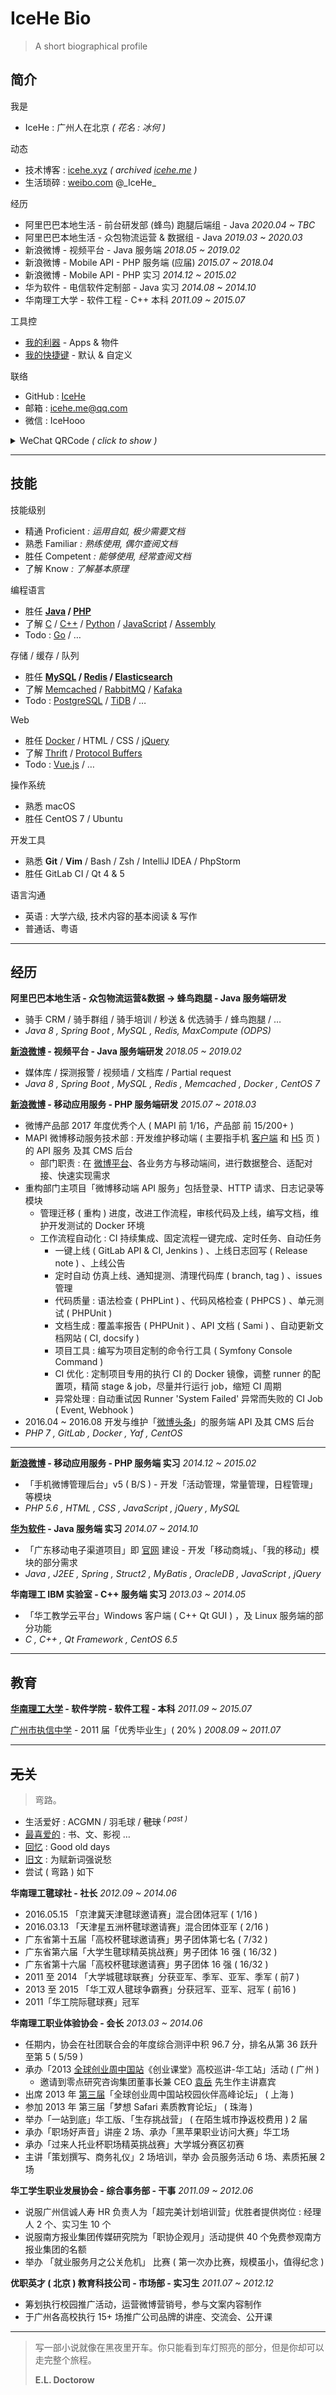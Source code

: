# IceHe Bio

> A short biographical profile

<!-- CV -->
<!-- Curriculum Vitae -->

## 简介

我是

- IceHe : 广州人在北京 _( 花名 : 冰何 )_

动态

- 技术博客 : [icehe.xyz](https://icehe.xyz) _( archived [icehe.me](https://icehe.me) )_
- 生活琐碎 : [weibo.com](http://weibo.com/icedes) @\_IceHe\_

经历

- 阿里巴巴本地生活 - 前台研发部 (蜂鸟) 跑腿后端组 - Java _2020.04 ~ TBC_
- 阿里巴巴本地生活 - 众包物流运营 & 数据组 - Java _2019.03 ~ 2020.03_
- 新浪微博 - 视频平台 - Java 服务端 _2018.05 ~ 2019.02_
- 新浪微博 - Mobile API - PHP 服务端 (应届) _2015.07 ~ 2018.04_
- 新浪微博 - Mobile API - PHP 实习 _2014.12 ~ 2015.02_
- 华为软件 - 电信软件定制部 - Java 实习 _2014.08 ~ 2014.10_
- 华南理工大学 - 软件工程 - C++ 本科 _2011.09 ~ 2015.07_

工具控

- [我的利器](/marks/tools/tools.md) - Apps & 物件
- [我的快捷键](/mac/shortcuts/shortcuts.md) - 默认 & 自定义

联络

- GitHub : [IceHe](https://github.com/IceHe)
- 邮箱 : [icehe.me@qq.com](mailto:icehe.me@qq.com)
- 微信 : IceHooo

<details>
<summary>WeChat QRCode <i>( click to show )</i></summary>

![](https://img.icehe.xyz/about_original/qrcode_01.jpg)

</details>

---

## 技能

技能级别

- 精通 Proficient _: 运用自如, 极少需要文档_
- 熟悉 Familiar _: 熟练使用, 偶尔查阅文档_
- 胜任 Competent _: 能够使用, 经常查阅文档_
- 了解 Know _: 了解基本原理_

编程语言

- 胜任 **[Java](https://go.java/?intcmp=gojava-banner-java-com) / [PHP](https://php.net/)**
- 了解 [C](https://en.wikipedia.org/wiki/C_(programming_language)) / [C++](https://isocpp.org/) / [Python](https://www.python.org/) / [JavaScript](https://developer.mozilla.org/en-US/docs/Web/JavaScript) / [Assembly](https://en.wikipedia.org/wiki/Assembly_language)
- Todo : [Go](https://pingcap.com/) / …

存储 / 缓存 / 队列

- 胜任 **[MySQL](https://www.mysql.com/) / [Redis](https://redis.io/) / [Elasticsearch](https://www.elastic.co/)**
- 了解 [Memcached](https://memcached.org/) / [RabbitMQ](https://www.rabbitmq.com/) / [Kafaka](https://kafka.apache.org/)
- Todo : [PostgreSQL](https://www.postgresql.org/) / [TiDB](https://pingcap.com/) / …

Web

- 胜任 [Docker](https://www.docker.com/) / HTML / CSS / [jQuery](https://jquery.com/)
- 了解 [Thrift](https://thrift.apache.org/) / [Protocol Buffers](https://developers.google.com/protocol-buffers)
- Todo : [Vue.js](https://vuejs.org/) / …

操作系统

- 熟悉 macOS
- 胜任 CentOS 7 / Ubuntu

开发工具

- 熟悉 **Git** / **Vim** / Bash / Zsh / IntelliJ IDEA / PhpStorm
- 胜任 GitLab CI / Qt 4 & 5

语言沟通

- 英语 : 大学六级, 技术内容的基本阅读 & 写作
- 普通话、粤语

---

## 经历

**阿里巴巴本地生活 - 众包物流运营&数据 → 蜂鸟跑腿 - Java 服务端研发**

- 骑手 CRM / 骑手群组 / 骑手培训 / 秒送 & 优选骑手 / 蜂鸟跑腿 / …
- _Java 8 , Spring Boot , MySQL , Redis, MaxCompute (ODPS)_

**[新浪微博](https://zh.wikipedia.org/wiki/%E6%96%B0%E6%B5%AA%E5%BE%AE%E5%8D%9A) - 视频平台 - Java 服务端研发** _2018.05 ~ 2019.02_

- 媒体库 / 探测报警 / 视频墙 / 文档库 / Partial request
- _Java 8 , Spring Boot , MySQL , Redis , Memcached , Docker , CentOS 7_

**[新浪微博](https://zh.wikipedia.org/wiki/%E6%96%B0%E6%B5%AA%E5%BE%AE%E5%8D%9A) - 移动应用服务 - PHP 服务端研发** _2015.07 ~ 2018.03_

- 微博产品部 2017 年度优秀个人 ( MAPI 前 1/16，产品部 前 15/200+ )
- MAPI 微博移动服务技术部 : 开发维护移动端 ( 主要指手机 [客户端](https://itunes.apple.com/cn/app/id350962117) 和 [H5](https://m.weibo.cn/) 页 ) 的 API 服务 及其 CMS 后台
    - 部门职责 : 在 [微博平台](http://open.weibo.com/)、各业务方与移动端间，进行数据整合、适配对接、快速实现需求
- 重构部门主项目「微博移动端 API 服务」包括登录、HTTP 请求、日志记录等模块
    - 管理迁移 ( 重构 ) 进度，改进工作流程，审核代码及上线，编写文档，维护开发测试的 Docker 环境
    - 工作流程自动化 : CI 持续集成、固定流程一键完成、定时任务、自动任务
        - 一键上线 ( GitLab API & CI, Jenkins ) 、上线日志回写 ( Release note ) 、上线公告
        - 定时自动 仿真上线、通知提测、清理代码库 ( branch, tag ) 、issues 管理
        - 代码质量 : 语法检查 ( PHPLint ) 、代码风格检查 ( PHPCS ) 、单元测试 ( PHPUnit )
        - 文档生成 : 覆盖率报告 ( PHPUnit ) 、API 文档 ( Sami ) 、自动更新文档网站 ( CI, docsify )
        - 项目工具 : 编写为项目定制的命令行工具 ( Symfony Console Command )
        - CI 优化 : 定制项目专用的执行 CI 的 Docker 镜像，调整 runner 的配置项，精简 stage & job，尽量并行运行 job，缩短 CI 周期
        - 异常处理 : 自动重试因 Runner 'System Failed' 异常而失败的 CI Job ( Event, Webhook )
- 2016.04 ~ 2016.08 开发与维护「[微博头条](https://itunes.apple.com/cn/app/wei-bo-tou-tiao/id713957166)」的服务端 API 及其 CMS 后台
- _PHP 7 , GitLab , Docker , Yaf , CentOS_

---

**[新浪微博](https://zh.wikipedia.org/wiki/%E6%96%B0%E6%B5%AA%E5%BE%AE%E5%8D%9A) - 移动应用服务 - PHP 服务端 实习** _2014.12 ~ 2015.02_

- 「手机微博管理后台」v5 ( B/S ) - 开发「活动管理，常量管理，日程管理」等模块
- _PHP 5.6 , HTML , CSS , JavaScript , jQuery , MySQL_

**[华为软件](https://zh.wikipedia.org/wiki/%E5%8D%8E%E4%B8%BA) - Java 服务端 实习** _2014.07 ~ 2014.10_

- 「广东移动电子渠道项目」即 [官网](http://www.10086.cn/gd/index_200_200.html) 建设 - 开发「移动商城」、「我的移动」模块的部分需求
- _Java , J2EE , Spring , Struct2 , MyBatis , OracleDB , JavaScript , jQuery_

**华南理工 IBM 实验室 - C++ 服务端 实习** _2013.03 ~ 2014.05_

- 「华工教学云平台」Windows 客户端 ( C++ Qt GUI ) ，及 Linux 服务端的部分功能
- _C , C++ , Qt Framework , CentOS 6.5_

<!--

**毕业设计 - [基于进程安全测量的安全管理](https://github.com/IceHe/secure-mgt-by-dyn-measuring)** _2015.03 ~ 2015.05_

- 包括 : [安全测量模块](https://github.com/IceHe/dimm) ( Linux Loadable Kernel Module ) 、[安全管理器](https://github.com/IceHe/secure-monitor) ( Qt GUI )
- 原理 : 用 SHA-1 分别计算进程在内存中的代码段与参数段，
    - 得出定长的信息摘要作为特征值 ( 方便比对 ) ，去比对标准特征值，
    - 便可判断进程是否被篡改，或程序是否被替换
- _C , C++ , Loadable Kernel Module , CentOS 7 , Qt Framework_

-->

---

## 教育

**[华南理工大学](https://zh.wikipedia.org/wiki/%E5%8D%8E%E5%8D%97%E7%90%86%E5%B7%A5%E5%A4%A7%E5%AD%A6) - 软件学院 - 软件工程 - 本科** _2011.09 ~ 2015.07_

<!--

- 微电子工艺实习 ( 88 , 1/82 )
- 电路与电子技术 ( 94 , 2/82 )
- 电路与电子技术实验 ( 82 , 2/82 )
- C++程序设计 ( 90 , 7/82 )
- 数字逻辑 ( 90, 9/82 )
- 2013~2014学年度「校级三等奖学金」

-->

[广州市执信中学](https://zh.wikipedia.org/wiki/%E5%B9%BF%E5%B7%9E%E5%B8%82%E6%89%A7%E4%BF%A1%E4%B8%AD%E5%AD%A6) - 2011 届「优秀毕业生」( 20% ) _2008.09 ~ 2011.07_

<!-- - 2008、2009、2010 年「三好学生」( 前 20% ) -->

---

## ~~无关~~

> 弯路。

- 生活爱好 : ACGMN / 羽毛球 / ~~毽球~~<sup> _( past )_<sup>
- [最喜爱的](/marks/favourites.md) : 书、文、影视 …
- [回忆](/past/moments.md) : Good old days
- [旧文](/past/old-blog.md) : 为赋新词强说愁
- 尝试 ( 弯路 ) 如下

**华南理工毽球社 - 社长** _2012.09 ~ 2014.06_

- 2016.05.15 「京津冀天津毽球邀请赛」混合团体冠军 ( 1/16 )
- 2016.03.13 「天津星五洲杯毽球邀请赛」混合团体亚军 ( 2/16 )
- 广东省第十五届「高校杯毽球邀请赛」男子团体第七名 ( 7/32 )
- 广东省第六届「大学生毽球精英挑战赛」男子团体 16 强 ( 16/32 )
- 广东省第十六届「高校杯毽球邀请赛」男子团体 16 强 ( 16/32 )
- 2011 至 2014 「大学城毽球联赛」分获亚军、季军、亚军、季军 ( 前7 )
- 2013 至 2015 「华工双人毽球争霸赛」分获冠军、亚军、冠军 ( 前16 )
- 2011「华工院际毽球赛」冠军

**华南理工职业体验协会 - 会长** _2013.03 ~ 2014.06_

- 任期内，协会在社团联合会的年度综合测评中积 96.7 分，排名从第 36 跃升至第 5 ( 5/59 )
- 承办「2013 [全球创业周中国站](http://gcc.eweekchina.org/page/200)《创业课堂》高校巡讲-华工站」活动 ( 广州 )
    - 邀请到零点研究咨询集团董事长兼 CEO [袁岳](http://baike.baidu.com/view/801470.htm) 先生作主讲嘉宾
- 出席 2013 年 [第三届](http://page.renren.com/600002531/note/911026751)「全球创业周中国站校园伙伴高峰论坛」 ( 上海 )
- 参加 2013 年 第三届「梦想 Safari 素质教育论坛」 ( 珠海 )
- 举办「一站到底」华工版、「生存挑战营」 ( 在陌生城市挣返校费用 ) 2 届
- 承办「职场好声音」讲座 2 场、承办「黑苹果职业访问大赛」华工场
- 承办「过来人托业杯职场精英挑战赛」大学城分赛区初赛
- 主讲「策划撰写、商务礼仪」2 场培训，举办 会员服务活动 6 场、素质拓展 2 场

**华工学生职业发展协会 - 综合事务部 - 干事** _2011.09 ~ 2012.06_

- 说服广州信诚人寿 HR 负责人为「超完美计划培训营」优胜者提供岗位 : 经理人 2 个、实习生 10 个
- 说服南方报业集团传媒研究院为「职协企观月」活动提供 40 个免费参观南方报业集团的名额
- 举办 「就业服务月之公关危机」 比赛 ( 第一次办比赛，规模虽小，值得纪念 )

**优职英才 ( 北京 ) 教育科技公司 - 市场部 - 实习生** _2011.07 ~ 2012.12_

- 筹划执行校园推广活动，运营微博营销号，参与文案内容制作
- 于广州各高校执行 15+ 场推广公司品牌的讲座、交流会、公开课

---

> 写一部小说就像在黑夜里开车。你只能看到车灯照亮的部分，但是你却可以走完整个旅程。
>
> **E.L. Doctorow**

<!-- ![Avatar](https://img.icehe.xyz/about/avatar_03a.jpg) -->
